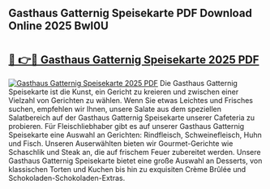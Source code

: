 ## Gasthaus Gatternig Speisekarte PDF Download Online 2025 BwI0U

# <h2><a href="http://gc6s9eo.nevu.top/?p=Gasthaus+Gatternig+Speisekarte">🔗 👉🔴 Gasthaus Gatternig Speisekarte 2025 PDF</a></h2>

[![Gasthaus Gatternig Speisekarte 2025 PDF](https://i.imgur.com/dBaPXMq.png)](http://gc6s9eo.nevu.top/?p=Gasthaus+Gatternig+Speisekarte)
Die Gasthaus Gatternig Speisekarte ist die Kunst, ein Gericht zu kreieren und zwischen einer Vielzahl von Gerichten zu wählen. Wenn Sie etwas Leichtes und Frisches suchen, empfehlen wir Ihnen, unsere Salate aus dem speziellen Salatbereich auf der Gasthaus Gatternig Speisekarte unserer Cafeteria zu probieren. Für Fleischliebhaber gibt es auf unserer Gasthaus Gatternig Speisekarte eine Auswahl an Gerichten: Rindfleisch, Schweinefleisch, Huhn und Fisch. Unseren Auserwählten bieten wir Gourmet-Gerichte wie Schaschlik und Steak an, die auf frischem Feuer zubereitet werden. Unsere Gasthaus Gatternig Speisekarte bietet eine große Auswahl an Desserts, von klassischen Torten und Kuchen bis hin zu exquisiten Crème Brûlée und Schokoladen-Schokoladen-Extras.
